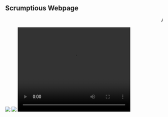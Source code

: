 ## Scrumptious Webpage 

<html>
    <head>
    <p><marquee>A website created by me, check out&nbsp;<a href="https://github.com/pronoymukherjeewritescode/hello-github">my other website</a></marquee></p>
</head>
<body>
<img src="https://i.pinimg.com/originals/ee/82/11/ee8211ae85f8f741a280fe323fe26b56.gif">
    <img src="https://carbonmade-media.accelerator.net/27603748;original.gif">
<video controls src="https://ia800401.us.archive.org/30/items/SleepAway.mp3_63/SleepAway.mp3"
            width="360" height="270" autoplay>
            This browser doesn't support this tag.</video>
           </body>
 </html>
    
